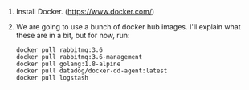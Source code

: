 1.  Install Docker.  (https://www.docker.com/)

2.  We are going to use a bunch of docker hub images. I'll explain what these are in a bit, but for now, run:

        docker pull rabbitmq:3.6
        docker pull rabbitmq:3.6-management
        docker pull golang:1.8-alpine
        docker pull datadog/docker-dd-agent:latest
        docker pull logstash


